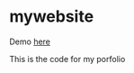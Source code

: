 # mywebsite

Demo <a href="https://shiva-vardhineedi.netlify.app/">here</a>

This is the code for my porfolio
